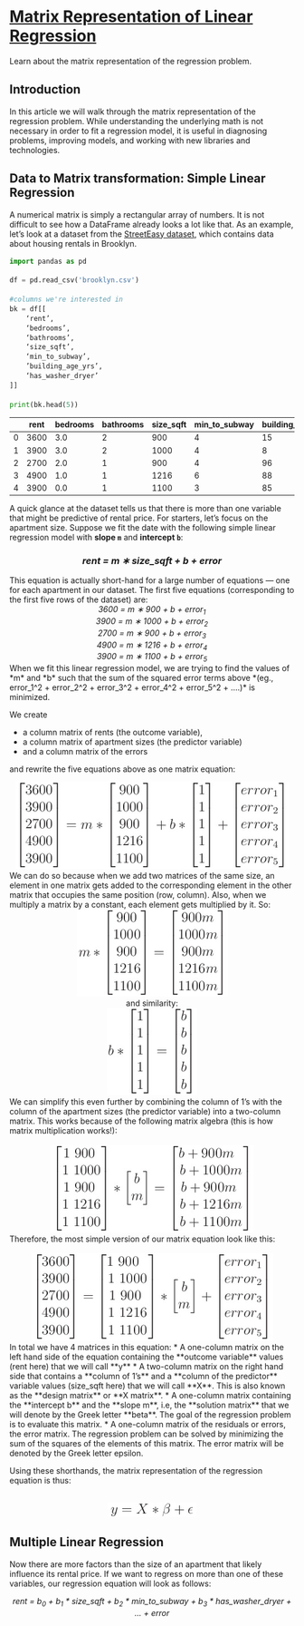 # [Matrix Representation of Linear Regression](https://www.codecademy.com/courses/linear-regression-mssp/articles/matrix-representation-of-linear-regression)

Learn about the matrix representation of the regression problem.

## Introduction

In this article we will walk through the matrix representation of the regression problem. 
While understanding the underlying math is not necessary in order to fit a regression model, 
it is useful in diagnosing problems, improving models, and working with new libraries and technologies.

## Data to Matrix transformation: Simple Linear Regression

A numerical matrix is simply a rectangular array of numbers. 
It is not difficult to see how a DataFrame already looks a lot like that. 
As an example, let’s look at a dataset from the [StreetEasy dataset](https://github.com/Codecademy/datasets/tree/master/streeteasy), 
which contains data about housing rentals in Brooklyn.
```py
import pandas as pd

df = pd.read_csv('brooklyn.csv')

#columns we're interested in
bk = df[[
    ‘rent’, 
    ‘bedrooms’,  
    ‘bathrooms’, 
    ‘size_sqft’, 
    ‘min_to_subway’, 
    ’building_age_yrs’, 
    ‘has_washer_dryer’
]]

print(bk.head(5))
```
|  |	rent |	bedrooms |	bathrooms |	size_sqft |	min_to_subway |	building_age_yrs |	has_washer_dryer |
| --- | --- | --- | --- | --- | --- | --- | --- |
| 0 |	3600 |	3.0 |	2 |	900  |	4 |	15 |	0 |
| 1 |	3900 |	3.0 |	2 |	1000 |	4 |	8  |	0 |
| 2 |	2700 |	2.0 |	1 |	900  |	4 |	96 |	0 |
| 3 |	4900 |	1.0 |	1 |	1216 |	6 |	88 |	0 |
| 4 |	3900 |	0.0 |	1 |	1100 |	3 |	85 |	0 |

A quick glance at the dataset tells us that there is more than one variable that might be predictive of rental price. 
For starters, let’s focus on the apartment size. 
Suppose we fit the date with the following simple linear regression model with **slope `m`** and **intercept `b`**:
<h3 align="center">
    <em>
        rent = m ∗ size_sqft + b + error
    </em>
</h3>
This equation is actually short-hand for a large number of equations — one for each apartment in our dataset. 
The first five equations (corresponding to the first five rows of the dataset) are:
<div align="center">
    <em>3600 = m ∗ 900 + b + error<sub>1</sub></em><br />
    <em>3900 = m ∗ 1000 + b + error<sub>2</sub></em><br />
    <em>2700 = m ∗ 900 + b + error<sub>3</sub></em><br />
    <em>4900 = m ∗ 1216 + b + error<sub>4</sub></em><br />
    <em>3900 = m ∗ 1100 + b + error<sub>5</sub></em><br />
</div>
When we fit this linear regression model, we are trying to find the values of *m* and *b* such that the sum of the squared error terms above 
*(eg., error_1^2 + error_2^2 + error_3^2 + error_4^2 + error_5^2 + ….)* is minimized.  

<p></p>

We create 
* a column matrix of rents (the outcome variable), 
* a column matrix of apartment sizes (the predictor variable) 
* and a column matrix of the errors

and rewrite the five equations above as one matrix equation:
<div align="center">
    <img src="formula/one_matrix_equation.jpg" />
</div>
We can do so because when we add two matrices of the same size, 
an element in one matrix gets added to the corresponding element in the other matrix that occupies the same position (row, column). 
Also, when we multiply a matrix by a constant, each element gets multiplied by it. So:
<div align="center">
    <img src="formula/m_matrix_equation.jpg" />
</div>
<div align="center">
    and similarity:<br />
    <img src="formula/b_matrix_equation.jpg" />
</div>
We can simplify this even further by combining the column of 1’s with the column of the apartment sizes (the predictor variable) into a two-column matrix. 
This works because of the following matrix algebra (this is how matrix multiplication works!):
<div align="center">
    <br />
    <img src="formula/two_column_matrix_equation.jpg" />
</div>
Therefore, the most simple version of our matrix equation look like this:
<div align="center">
    <br />
    <img src="formula/simple_two_column_matrix_equation.jpg" />
</div>
In total we have 4 matrices in this equation:
* A one-column matrix on the left hand side of the equation containing the **outcome variable** values (rent here) that we will call **y**
* A two-column matrix on the right hand side that contains a **column of 1’s** and a **column of the predictor** variable values (size_sqft here) that we will call **X**. This is also known as the **design matrix** or **X matrix**.
* A one-column matrix containing the **intercept b** and the **slope m**, i.e, the **solution matrix** that we will denote by the Greek letter **beta**. The goal of the regression problem is to evaluate this matrix.
* A one-column matrix of the residuals or errors, the error matrix. The regression problem can be solved by minimizing the sum of the squares of the elements of this matrix. The error matrix will be denoted by the Greek letter epsilon.

Using these shorthands, the matrix representation of the regression equation is thus:
<div align="center">
    <br />
    <img src="formula/matrix_representation_of_the_regression_equation.jpg" />
</div>

## Multiple Linear Regression

Now there are more factors than the size of an apartment that likely influence its rental price. 
If we want to regress on more than one of these variables, our regression equation will look as follows:
<p align="center">
    <em>
        rent = b<sub>0</sub> + b<sub>1</sub> * size_sqft + b<sub>2</sub> * min_to_subway + b<sub>3</sub> * has_washer_dryer + ... + error
    </em>
</p>



























